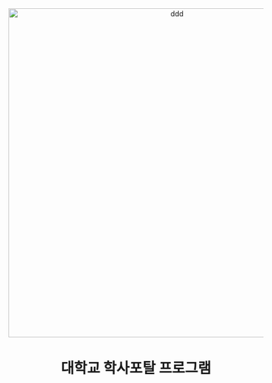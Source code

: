 <div align=center><img width="650" alt="ddd" src="https://user-images.githubusercontent.com/113576529/235598708-beea7ea3-74d4-4d48-8578-baae60109df3.PNG">
</div>

<div align=center>
  
# 대학교 학사포탈 프로그램 
</div>

